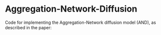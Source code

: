 # Aggregation-Network-Diffusion
Code for implementing the Aggregation-Network diffusion model (AND), as described in the paper: 
